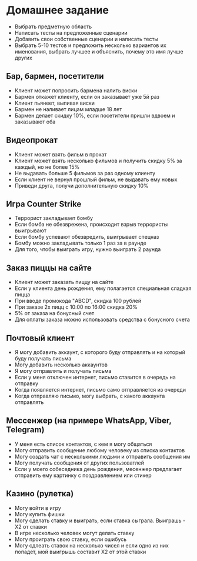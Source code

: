# Домашнее задание
* Выбрать предметную область
* Написать тесты на предложенные сценарии
* Добавить свои собственные сценарии и написать тесты
* Выбрать 5-10 тестов и предложить несколько вариантов их именования, выбрать лучшее и объяснить, почему это имя лучше других


## Бар, бармен, посетители
* Клиент может попросить бармена налить виски
* Бармен откажет клиенту, если он заказывает уже 5й раз
* Клиент пьянеет, выпивая виски
* Бармен не наливает лицам младше 18 лет
* Бармен делает скидку 10%, если посетители пришли вдвоем и заказывают оба

## Видеопрокат
* Клиент может взять фильм в прокат
* Клиент может взять несколько фильмов и получить скидку 5% за каждый, но не более 15%
* Не выдавать больше 5 фильмов за раз одному клиенту
* Если клиент не вернул прошлый фильм, не выдавать ему новых
* Приведи друга, получи дополнительную скидку 10%

## Игра Counter Strike
* Террорист закладывает бомбу
* Если бомба не обезврежена, происходит взрыв террористы выигрывают
* Если бомбу успевают обезвредить, выигрывает спецназ
* Бомбу можно закладывать только 1 раз за в раунде
* Для того, чтобы выиграть игру, нужно выиграть 2 раунда

## Заказ пиццы на сайте
* Клиент может заказать пиццу на сайте
* Если у клиента день рождения, ему полагается специальная сладкая пицца
* При вводе промокода "ABCD", скидка 100 рублей
* При заказе 2х пицц с 10:00 по 16:00 скидка 20%
* 5% от заказа на бонусный счет
* Для оплаты заказа можно использовать средства с бонусного счета

## Почтовый клиент
* Я могу добавить аккаунт, с которого буду отправлять и на который буду получать письма
* Могу добавить несколько аккаунтов
* Я могу отправлять и получать письма
* Если у меня отключен интернет, письмо ставится в очередь на отправку
* Когда появляется интернет, письмо само отправляется из очереди
* Когда отправляю письмо, могу выбрать, с какого аккаунта отправлять

## Мессенжер (на примере WhatsApp, Viber, Telegram)
* У меня есть список контактов, с кем я могу общаться
* Могу отправить сообщение любому человеку из списка контактов
* Могу создать чат с несколькими людьми и отправить сообщения им
* Могу получать сообщения от других пользоватлей
* Если у моего собеседника день рождения, месенжер предлагает отправить ему картинку с поздравлением или стикер

## Казино (рулетка)
* Могу войти в игру
* Могу купить фишки
* Могу сделать ставку и выиграть, если ставка сыграла. Выиграшь - X2 от ставки
* В игре несколько человек могут делать ставку
* Могу проиграть свою ставку, если ошибусь
* Могу сдлеать ставок на несколько чисел и если одно из них попадет, мой выигрышь составит X2 от этой ставки
